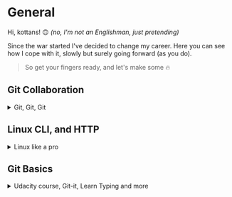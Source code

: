 # General
Hi, kottans! :upside_down_face: *(no, I'm not an Englishman, just pretending)*

Since the war started I've decided to change my careеr. Here you can see how I cope with it, slowly but surely going forward (as you do). 
> So get your fingers ready, and let's make some :fire:

## Git Collaboration
<details>
<summary>Git, Git, Git</summary>

### 1. Udacity Git course done
![This is an image](https://github.com/Neskazhuk/kottans-frontend/blob/main/task_git_collaboration/Udacity%20Git%20course%20done.jpg)

### 2. Learngitbranching done as well

![This is an image](https://github.com/Neskazhuk/kottans-frontend/blob/main/task_git_collaboration/learngitbranching1.jpg)

![This is an image](https://github.com/Neskazhuk/kottans-frontend/blob/main/task_git_collaboration/learngitbranching2.jpg)

I finally understood that this site above is too much for me. 

Instead I liked [Brian Yu's video](https://www.youtube.com/watch?v=MJUJ4wbFm_A&ab_channel=CS50) (*you can also find it in additional materials*). He uses simple examples explaining how Git works. That's why it's so simple and clear. Plus it takes only 40 minutes. So that you don't need these huge courses - just watch this one video instead. 

![Video](https://user-images.githubusercontent.com/109435289/182037471-96f18834-e623-4e5e-8d92-a1fdf145c0aa.jpg)

Yet I highly recommend ['Oh, shit Git!'](https://ohshitgit.com/#magic-time-machine) website ! It's fun and useful.
</details>

## Linux CLI, and HTTP
<details><summary>Linux like a pro</summary>

**Frankly saying**, I don't understand why we dive in so deeply inside this. It seems to me that we can do the same in SourceTree with much more less effords. Hope I'll use all of this one time. 

I have already known some commands after working with Git Bush. So the first part of this course was quite easy for me. But the second one was hard. And hosetly it seemed to me simply unuseful. 

![This is an image](https://github.com/Neskazhuk/kottans-frontend/blob/main/task_linux_cli/5.jpg)

</details>

## Git Basics
<details><summary>Udacity course, Git-it, Learn Typing and more</summary> 

### 1. Udacity course on Git
Git wasn't easy. It took me much more time than I expected. But I'm not upset, cause it was really useful and not boring at all. I've created a lot of sticky notes to ease my suffering (guess I'll need them in the future). So you can use them too. 

![This is an image](https://github.com/Neskazhuk/kottans-frontend/blob/main/screenshots/Git%20Sticks.jpg)

### 2. Learngitbranching.js
Learngitbranching was really horrible for me. The app was meant to be simple. But actually is wasn't. Two points for its developers (and zero for me). 

![This is an image](https://github.com/Neskazhuk/kottans-frontend/blob/main/screenshots/Learning%20branches%20%201.jpg)

### 3. Learn typing.js
I liked Typing Club website a lot, so I sticked there for some time. 

![This is an image](https://github.com/Neskazhuk/kottans-frontend/blob/main/screenshots/Learn%20typing.jpg) 

### 4. Git-it
Git-it is my favourite tool to aquire Git. This is a simple guide for Git newcomers. Plus it's available in Ukrainian. 

![This is an image](https://github.com/Neskazhuk/kottans-frontend/blob/main/screenshots/Gi-it%20done.jpg)

### 5. Articles
'Git for 30 minute' was much more useful for me than the whole Learninbraching website. It was simple and not so messy. 
Another 5 points from me goes to 'How to Cope with Negative Thoughts'. Kind of motivation article which would be useful for everyone at the start of the long way to expertise.

So here is my advice - keep calm and get ready for new challenges!

![This is an image](https://www.dogalize.com/wp-content/uploads/2018/03/ceiling-cat.jpg)
</details>
